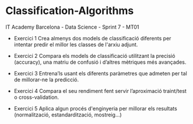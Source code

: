 # Classification-Algorithms

IT Academy Barcelona - Data Science - Sprint 7 - MT01

- Exercici 1
Crea almenys dos models de classificació diferents per intentar predir el millor les classes de l'arxiu adjunt.



- Exercici 2
Compara els models de classificació utilitzant la precisió (accuracy), una matriu de confusió i d’altres mètriques més avançades.



- Exercici 3
Entrena’ls usant els diferents paràmetres que admeten per tal de millorar-ne la predicció.



- Exercici 4
Compara el seu rendiment fent servir l’aproximació traint/test o cross-validation.



- Exercici 5
Aplica algun procés d'enginyeria per millorar els resultats (normalització, estandardització, mostreig...)

